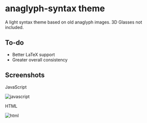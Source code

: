 # anaglyph-syntax theme

A light syntax theme based on old anaglyph images. 3D Glasses not included.

## To-do

- Better LaTeX support
- Greater overall consistency

## Screenshots

JavaScript

![javascript](http://phonemica.net/github/anaglyph-syntax1.jpg)

HTML

![html](http://phonemica.net/github/anaglyph-syntax2.jpg)
